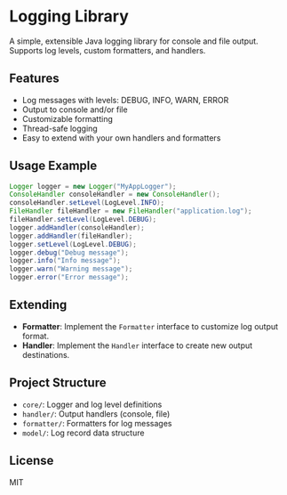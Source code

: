 # Logging Library

A simple, extensible Java logging library for console and file output. Supports log levels, custom formatters, and handlers.

## Features
- Log messages with levels: DEBUG, INFO, WARN, ERROR
- Output to console and/or file
- Customizable formatting
- Thread-safe logging
- Easy to extend with your own handlers and formatters

## Usage Example
```java
Logger logger = new Logger("MyAppLogger");
ConsoleHandler consoleHandler = new ConsoleHandler();
consoleHandler.setLevel(LogLevel.INFO);
FileHandler fileHandler = new FileHandler("application.log");
fileHandler.setLevel(LogLevel.DEBUG);
logger.addHandler(consoleHandler);
logger.addHandler(fileHandler);
logger.setLevel(LogLevel.DEBUG);
logger.debug("Debug message");
logger.info("Info message");
logger.warn("Warning message");
logger.error("Error message");
```

## Extending
- **Formatter**: Implement the `Formatter` interface to customize log output format.
- **Handler**: Implement the `Handler` interface to create new output destinations.

## Project Structure
- `core/`: Logger and log level definitions
- `handler/`: Output handlers (console, file)
- `formatter/`: Formatters for log messages
- `model/`: Log record data structure

## License
MIT
